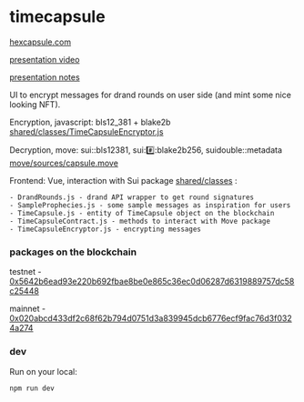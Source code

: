 # timecapsule
[hexcapsule.com](https://www.hexcapsule.com)

[presentation video](https://www.youtube.com/watch?v=1TmmzaJGp0s)

[presentation notes](https://docs.google.com/presentation/d/1ZLKuOMCPxKWad9NO3nhaF-WNs9mF2zw2trBzeJkgPrE/edit?usp=sharing)


UI to encrypt messages for drand rounds on user side (and mint some nice looking NFT).

Encryption, javascript: bls12_381 + blake2b [shared/classes/TimeCapsuleEncryptor.js](shared/classes/TimeCapsuleEncryptor.js)

Decryption, move: sui::bls12381, sui::hash::blake2b256, suidouble::metadata  [move/sources/capsule.move](move/sources/capsule.move)

Frontend: Vue, interaction with Sui package  [shared/classes](shared/classes) :

    - DrandRounds.js - drand API wrapper to get round signatures
    - SampleProphecies.js - some sample messages as inspiration for users
    - TimeCapsule.js - entity of TimeCapsule object on the blockchain
    - TimeCapsuleContract.js - methods to interact with Move package
    - TimeCapsuleEncryptor.js - encrypting messages


### packages on the blockchain

testnet - [0x5642b6ead93e220b692fbae8be0e865c36ec0d06287d6319889757dc58c25448](https://testnet.suivision.xyz/package/0x5642b6ead93e220b692fbae8be0e865c36ec0d06287d6319889757dc58c25448)

mainnet - [0x020abcd433df2c68f62b794d0751d3a839945dcb6776ecf9fac76d3f0324a274](https://suivision.xyz/package/0x020abcd433df2c68f62b794d0751d3a839945dcb6776ecf9fac76d3f0324a274)

### dev

Run on your local:

```bash
npm run dev
```

